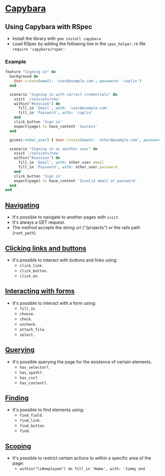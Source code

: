 # [Capybara](http://teamcapybara.github.io/capybara/)

## Using Capybara with RSpec

- Install the library with `gem install capybara`
- Load RSpec by adding the following line in the `spec_helper.rb` file `require 'capybara/rspec'`

### Example

```ruby
feature "Signing in" do
  background do
    User.create(email: 'user@example.com', password: 'caplin')
  end

  scenario "Signing in with correct credentials" do
    visit '/sessions/new'
    within("#session") do
      fill_in 'Email', with: 'user@example.com'
      fill_in 'Password', with: 'caplin'
    end
    click_button 'Sign in'
    expect(page).to have_content 'Success'
  end

  given(:other_user) { User.create(email: 'other@example.com', password: 'rous') }

  scenario "Signing in as another user" do
    visit '/sessions/new'
    within("#session") do
      fill_in 'Email', with: other_user.email
      fill_in 'Password', with: other_user.password
    end
    click_button 'Sign in'
    expect(page).to have_content 'Invalid email or password'
  end
end
```

## [Navigating](https://rubydoc.info/github/teamcapybara/capybara#navigating)

- It's possible to navigate to another pages with `visit`.
- It's always a GET request.
- The method accepts the string url ("/projects") or the rails path (`root_path`).

## [Clicking links and buttons](https://rubydoc.info/github/teamcapybara/capybara#clicking-links-and-buttons)

- It's possible to interact with buttons and links using:
  - `click_link`.
  - `click_button`.
  - `click_on`.

## [Interacting with forms](https://rubydoc.info/github/teamcapybara/capybara#interacting-with-forms)

- It's possible to interact with a form using:
    - `fill_in`
    - `choose`.
    - `check`.
    - `uncheck`.
    - `attach_file`.
    - `select`.

## [Querying](https://rubydoc.info/github/teamcapybara/capybara#querying)

- It's possible querying the page for the existence of certain elements.
    - `has_selector?`.
    - `has_xpath?`.
    - `has_css?`.
    - `has_content?`.

## [Finding](https://rubydoc.info/github/teamcapybara/capybara#finding)

- It's possible to find elements using:
    - `find_field`.
    - `find_link`.
    - `find_button`.
    - `find`.

## [Scoping](https://rubydoc.info/github/teamcapybara/capybara#scoping)

- It's possible to restrict certain actions to within a specific area of the page:
    - `within("li#employee") do fill_in 'Name', with: 'Jimmy end`
